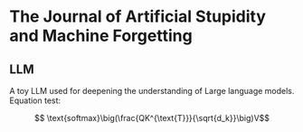 # The Journal of Artificial Stupidity and Machine Forgetting
## LLM
A toy LLM used for deepening the understanding of Large language models.
Equation test:

$$ \text{softmax}\big(\frac{QK^{\text{T}}}{\sqrt{d_k}}\big)V$$
